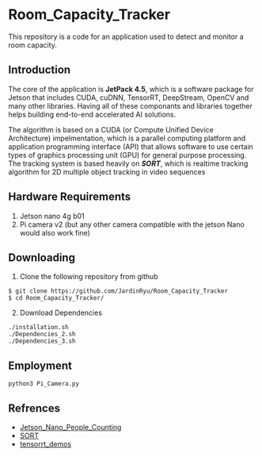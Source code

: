 # Room_Capacity_Tracker
This repository is a code for an application used to detect and monitor a room capacity.

## Introduction
The core of the application is **JetPack 4.5**, which is a software package for Jetson that includes CUDA, cuDNN, TensorRT, DeepStream, OpenCV and many other libraries. Having all of these componants and libraries together helps building end-to-end accelerated AI solutions.

The algorithm is based on a CUDA (or Compute Unified Device Architecture) impelmentation, which is a parallel computing platform and application programming interface (API) that allows software to use certain types of graphics processing unit (GPU) for general purpose processing.
The tracking system is based heavily on ***SORT***, which is realtime tracking algorithm for 2D multiple object tracking in video sequences

## Hardware Requirements
1. Jetson nano 4g b01
2. Pi camera v2 (but any other camera compatible with the jetson Nano would also work fine)


## Downloading
1. Clone the following repository from github
 ```
 $ git clone https://github.com/JardinRyu/Room_Capacity_Tracker
 $ cd Room_Capacity_Tracker/
 ```
2. Download Dependencies
```
./installation.sh
./Dependencies_2.sh
./Dependencies_3.sh

```
## Employment
```
python3 Pi_Camera.py
```

## Refrences 
- [Jetson_Nano_People_Counting](https://github.com/JardinRyu/Jetson_Nano_People_Counting)
- [SORT](https://github.com/abewley/sort)
- [tensorrt_demos](https://github.com/jkjung-avt/tensorrt_demos)

